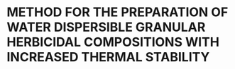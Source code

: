# METHOD FOR THE PREPARATION OF WATER DISPERSIBLE GRANULAR HERBICIDAL COMPOSITIONS WITH INCREASED THERMAL STABILITY